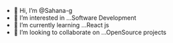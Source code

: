 - 👋 Hi, I’m @Sahana-g 
- 👀 I’m interested in ...Software Development
- 🌱 I’m currently learning ...React js
- 💞️ I’m looking to collaborate on ...OpenSource projects

<!---
Sahana-g0203/Sahana-g0203 is a ✨ special ✨ repository because its `README.md` (this file) appears on your GitHub profile.
You can click the Preview link to take a look at your changes.
--->
